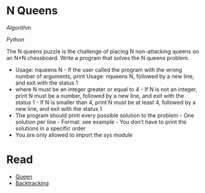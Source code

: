 # N Queens

*Algorithm*

*Python*

The N queens puzzle is the challenge of placing N non-attacking queens on an N×N chessboard. Write a program that solves the N queens problem.

- Usage: nqueens N
		- If the user called the program with the wrong number of arguments, print Usage: nqueens N, followed by a new line, and exit with the status 1
- where N must be an integer greater or equal to 4
		- If N is not an integer, print N must be a number, followed by a new line, and exit with the status 1
		- If N is smaller than 4, print N must be at least 4, followed by a new line, and exit with the status 1
- The program should print every possible solution to the problem
		- One solution per line
		- Format: see example
		- You don’t have to print the solutions in a specific order
- You are only allowed to import the sys module

# Read

- [Queen](https://en.wikipedia.org/wiki/Queen_%28chess%29)
- [Backtracking](https://en.wikipedia.org/wiki/Backtracking)

